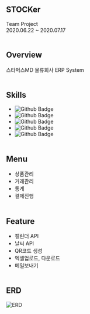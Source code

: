 ## STOCKer
Team Project   
2020.06.22 ~ 2020.07.17
<br><br>
## Overview
스타벅스MD 물류회사 ERP System
<br><br>
## Skills
* ![Github Badge](https://img.shields.io/badge/-JAVA-red)
* ![Github Badge](https://img.shields.io/badge/-JSP/Servlet-brightgreen)
* ![Github Badge](https://img.shields.io/badge/-Javascript/JQuery-yellow)
* ![Github Badge](https://img.shields.io/badge/-Oracle-327da8)
* ![Github Badge](https://shields.io/badge/-HTML/CSS-ff69b4)
<br><br>
## Menu
* 상품관리
* 거래관리
* 통계
* 결제진행
<br><br>
## Feature
* 캘린더 API
* 날씨 API
* QR코드 생성
* 엑셀업로드, 다운로드
* 메일보내기
<br><br>
## ERD
![ERD](https://images.velog.io/images/nsunny0908/post/9769eea1-06a3-4039-8839-6a522a2f3be8/image.png)
